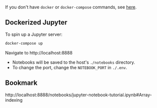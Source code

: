 If you don't have `docker` or `docker-compose` commands, see [here](https://golubitsky.github.io/blog/2021/03/08/Getting-Started-With-Docker.html).

## Dockerized Jupyter

To spin up a Jupyter server:

```sh
docker-compose up
```

Navigate to http://localhost:8888

- Notebooks will be saved to the host's `./notebooks` directory.
- To change the port, change the `NOTEBOOK_PORT` in `./.env`.

## Bookmark

http://localhost:8888/notebooks/jupyter-notebook-tutorial.ipynb#Array-indexing
